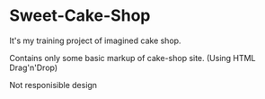 # Sweet-Cake-Shop

It's my training project of imagined cake shop.

Contains only some basic markup of cake-shop site.
(Using HTML Drag'n'Drop)

Not responisible design
